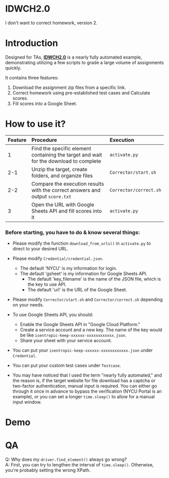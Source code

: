 # IDWCH2.0
I don't want to correct homework, version 2.

# Introduction
Designed for TAs, <ins>**IDWCH2.0**</ins> is a nearly fully automated example, demonstrating utilizing a few scripts to grade a large volume of assignments quickly.

It contains three features:
1. Download the assignment zip files from a specific link.
2. Correct homework using pre-established test cases and Calculate scores.
3. Fill scores into a Google Sheet.

# How to use it?
|Feature|Procedure|Execution|
|:------|:--------|:--------|
|1|Find the specific element containing the target and wait for the download to complete|`activate.py`|
|2-1|Unzip the target, create folders, and organize files|`Corrector/start.sh`|
|2-2|Compare the execution results with the correct answers and output `score.txt`|`Corrector/correct.sh`|
|3|Open the URL with Google Sheets API and fill scores into it|`activate.py`|

### Before starting, you have to do & know several things:
- Please modify the function `download_from_urls()` in `activate.py` to direct to your desired URL.
- Please modify `Credential/credential.json`.
  - The default 'NYCU' is my information for login.
  - The default 'gsheet' is my information for Google Sheets API.
    - The default 'key_filename' is the name of the JSON file, which is the key to use API.
    - The default 'url' is the URL of the Google Sheet.
- Please modify `Corrector/start.sh` and `Corrector/correct.sh` depending on your needs.

- To use Google Sheets API, you should:
  - Enable the Google Sheets API in "Google Cloud Platform."
  - Create a service account and a new key. The name of the key would be like `isentropic-keep-xxxxxx-xxxxxxxxxxxx.json`.
  - Share your sheet with your service account.
- You can put your `isentropic-keep-xxxxxx-xxxxxxxxxxxx.json` under `Credential`.
- You can put your custom test cases under `Testcase`.

- You may have noticed that I used the term "nearly fully automated," and the reason is, if the target website for file download has a captcha or two-factor authentication, manual input is required. You can either go through it once in advance to bypass the verification (NYCU Portal is an example), or you can set a longer `time.sleep()` to allow for a manual input window.

# Demo 

# QA
Q: Why does my `driver.find_element()` always go wrong?\
A: First, you can try to lengthen the interval of `time.sleep()`. Otherwise, you're probably setting the wrong XPath.
